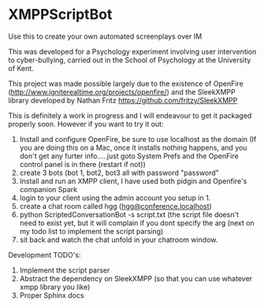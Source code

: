 XMPPScriptBot
=============

Use this to create your own automated screenplays over IM

This was developed for a Psychology experiment involving user intervention to 
cyber-bullying, carried out in the School of Psychology at the University of Kent.

This project was made possible largely due to the existence of OpenFire (http://www.igniterealtime.org/projects/openfire/)
and the SleekXMPP library developed by Nathan Fritz https://github.com/fritzy/SleekXMPP

This is definitely a work in progress and I will endeavour to get it packaged properly soon.
However if you want to try it out:

1. Install and configure OpenFire, be sure to use localhost as the domain (If you are doing this on a Mac, once it installs nothing happens, and you don't get any furter info.....just goto System Prefs and the OpenFire control panel is in there (restart if not))
2. create 3 bots (bot 1, bot2, bot3 all with password "password"
3. Install and run an XMPP client, I have used both pidgin and Openfire's companion Spark
4. login to your client using the admin account you setup in 1.
5. create a chat room called hgg (hgg@conference.localhost)
6. python ScriptedConversationBot -s script.txt (the script file doesn't need to exist yet, but it will complain if you dont specify the arg (next on my todo list to implement the script parsing)
7. sit back and watch the chat unfold in your chatroom window.

Development TODO's:

1. Implement the script parser
2. Abstract the dependency on SleekXMPP (so that you can use whatever xmpp library you like)
3. Proper Sphinx docs
